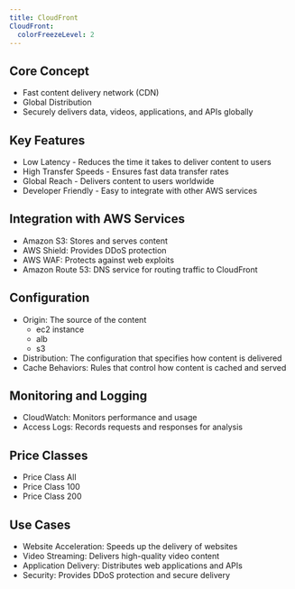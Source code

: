 ```yaml
---
title: CloudFront
CloudFront:
  colorFreezeLevel: 2
---
```


## Core Concept
- Fast content delivery network (CDN)
- Global Distribution
- Securely delivers data, videos, applications, and APIs globally

## Key Features
- Low Latency -  Reduces the time it takes to deliver content to users
- High Transfer Speeds -  Ensures fast data transfer rates
- Global Reach -  Delivers content to users worldwide
- Developer Friendly - Easy to integrate with other AWS services

## Integration with AWS Services

- Amazon S3: Stores and serves content
- AWS Shield: Provides DDoS protection
- AWS WAF: Protects against web exploits
- Amazon Route 53: DNS service for routing traffic to CloudFront

## Configuration

- Origin: The source of the content
   - ec2 instance
   - alb 
   - s3 
- Distribution: The configuration that specifies how content is delivered
- Cache Behaviors: Rules that control how content is cached and served

## Monitoring and Logging
- CloudWatch: Monitors performance and usage
- Access Logs: Records requests and responses for analysis

## Price Classes
 - Price Class All
 - Price Class 100
 - Price Class 200

 ## Use Cases
 
- Website Acceleration: Speeds up the delivery of websites
- Video Streaming: Delivers high-quality video content
- Application Delivery: Distributes web applications and APIs
- Security: Provides DDoS protection and secure delivery